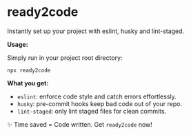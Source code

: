 # ready2code

Instantly set up your project with eslint, husky and lint-staged.

**Usage:**

Simply run in your project root directory:

```
npx ready2code
```

**What you get:**

- `eslint`: enforce code style and catch errors effortlessly.
- `husky`: pre-commit hooks keep bad code out of your repo.
- `lint-staged`: only lint staged files for clean commits.

✨ Time saved = Code written. Get `ready2code` now!